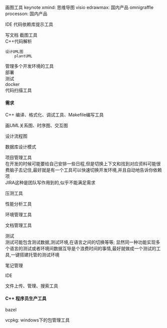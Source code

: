 画图工具
    keynote
    xmind: 思维导图
    visio
    edrawmax: 国内产品
    omnigraffle
    processon: 国内产品

IDE
    代码依赖库提示工具  

写文档
    截图工具  
    C++代码解析  

    设计UML图  
        plantUML

管理多个开发环境的工具  
    部署  
    测试  
    docker  
    代码扫描工具  


#### 需求

C++ 编译、格式化、调试工具、Makefile编写工具  

画UML关系图、时序图、交互图  

设计流程图  

数据库设计模式  

项目管理工具  
    在开发的时候可能要给自己安排一些日程,但是切换上下文和找到对应资料可能很费脑子去记住,最好就是有一个工具可以快速切换开发环境,并且自动地告诉你依赖项  
    JIRA这种是团队写作用到的,似乎不能满足需求  
 
压测工具  
    

性能分析工具  

环境管理工具  

文档管理工具  

测试  
    测试可能包含测试数据,测试环境,在语言之间的切换等等; 显然同一种功能实现多个语言的测试或者环境间数据互导是个浪费时间的事情,最好就做成一个测试的工具,一键搭建托管的测试环境

笔记管理

IDE

文件上传、管理、搜索工具


#### C++ 程序员生产工具
bazel

vcpkg: windows下的包管理工具  
